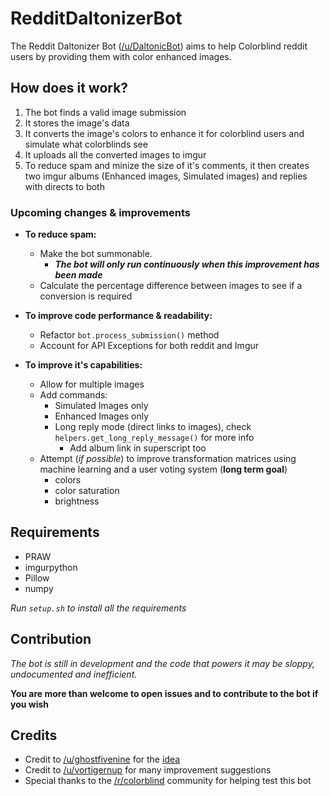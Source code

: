 # RedditDaltonizerBot
The Reddit Daltonizer Bot ([/u/DaltonicBot](https://www.reddit.com/user/DaltonicBot)) aims to help Colorblind reddit users by providing them with color enhanced images.


## How does it work?
1. The bot finds a valid image submission
2. It stores the image's data
3. It converts the image's colors to enhance it for colorblind users and simulate what colorblinds see
4. It uploads all the converted images to imgur
5. To reduce spam and minize the size of it's comments, it then creates two imgur albums (Enhanced images, Simulated images) and replies with directs to both


### Upcoming changes & improvements
- **To reduce spam:**
    - Make the bot summonable. 
        - __*The bot will only run continuously when this improvement has been made*__
    - Calculate the percentage difference between images to see if a conversion is required

- **To improve code performance & readability:**
    - Refactor `bot.process_submission()` method
    - Account for API Exceptions for both reddit and Imgur

- **To improve it's capabilities:**
    - Allow for multiple images
    - Add commands:
        - Simulated Images only
        - Enhanced Images only
        - Long reply mode (direct links to images), check `helpers.get_long_reply_message()` for more info
            - Add album link in superscript too
    - Attempt (*if possible*) to improve transformation matrices using machine learning and a user voting system (**long term goal**)
        - colors
        - color saturation
        - brightness

## Requirements

- PRAW
- imgurpython
- Pillow
- numpy

*Run `setup.sh` to install all the requirements*


## Contribution

*The bot is still in development and the code that powers it may be sloppy, undocumented and inefficient.*

**You are more than welcome to open issues and to contribute to the bot if you wish**


## Credits
- Credit to [/u/ghostfivenine](https://www.reddit.com/u/ghostfivenine) for the [idea](https://www.reddit.com/r/RequestABot/comments/6tvpvq/request_a_bot_that_adjusts_the_colors_of_an_image/)
- Credit to [/u/vortigernup](https://www.reddit.com/user/vortigernup) for many improvement suggestions
- Special thanks to the [/r/colorblind](reddit.com/r/colorBlind/) community for helping test this bot
